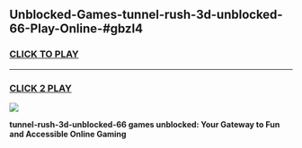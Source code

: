 
## Unblocked-Games-tunnel-rush-3d-unblocked-66-Play-Online-#gbzl4
<h3>
<a href="https://premium.freeplayer.one?title=tunnel-rush-3d-unblocked-66&ref=24F">CLICK TO PLAY</a></h3>
<hr>

<h3>
<a href="https://premium.freeplayer.one?title=tunnel-rush-3d-unblocked-66&ref=24F">CLICK 2 PLAY</a>
  
</h3>

<a href="https://premium.freeplayer.one?title=tunnel-rush-3d-unblocked-66&ref=24F/"><img src="https://clearcache.store/games.png"></a>


**tunnel-rush-3d-unblocked-66 games unblocked: Your Gateway to Fun and Accessible Online Gaming**
